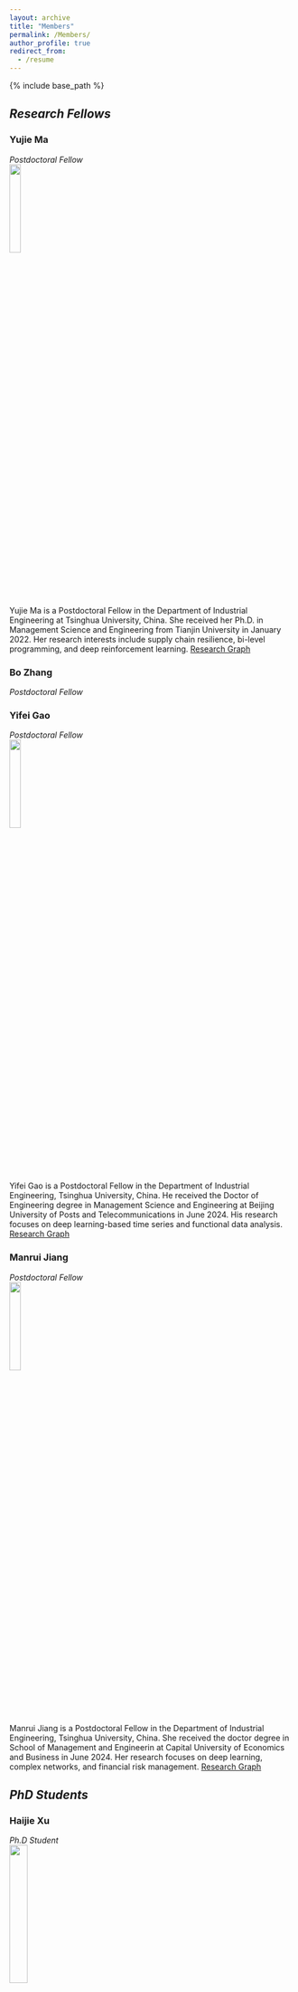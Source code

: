 ```yaml
---
layout: archive
title: "Members"
permalink: /Members/
author_profile: true
redirect_from:
  - /resume
---
```


{% include base_path %}
## ***Research Fellows***  

### Yujie Ma
*Postdoctoral Fellow*   
<img src="/images/yjm.jpeg" width="20%">  
Yujie Ma is a Postdoctoral Fellow in the Department of Industrial Engineering at Tsinghua University, China. She received her Ph.D. in Management Science and Engineering from Tianjin University in January 2022. Her research interests include supply chain resilience, bi-level programming, and deep reinforcement learning.
[Research Graph](http://thuie-isda.github.io/images/yujiema.jpeg)  

### Bo Zhang
*Postdoctoral Fellow*  

### Yifei Gao
*Postdoctoral Fellow*   
<img src="/images/YifeiGao.jpg" width="20%">  
Yifei Gao is a Postdoctoral Fellow in the Department of Industrial Engineering, Tsinghua University, China. He received the Doctor of Engineering degree in Management Science and Engineering at Beijing University of Posts and Telecommunications in June 2024. His research focuses on deep learning-based time series and functional data analysis. 
[Research Graph](http://thuie-isda.github.io/images/YifeiGao.pdf)  

### Manrui Jiang
*Postdoctoral Fellow*  
<img src="/images/ManruiJiang.jpg" width="20%">  
Manrui Jiang is a Postdoctoral Fellow in the Department of Industrial Engineering, Tsinghua University, China. She received the doctor degree in School of Management and Engineerin at Capital University of Economics and Business in June 2024. Her research focuses on deep learning, complex networks, and financial risk management.
[Research Graph](http://thuie-isda.github.io/images/ManruiJiang.pdf)  

## ***PhD Students***

### Haijie Xu  
*Ph.D Student*  
<img src="/images/haijiexu.jpeg" width="25%">  
Haijie Xu is currently a PhD student in the Department of Industrial Engineering of Tsinghua University. His research focuses on change point detection, functionl data analysis, tensor data analysis and causal inference.
[Research Graph](http://thuie-isda.github.io/images/xhj.png) 

### Tian Lan
*Ph.D Student* 

### Xuming An  
*Ph.D Student* 
<img src="/images/xumingan.jpeg" width="25%">  
Xuming An is currently a Ph.D Student in the Department of Industrial Engineering, Tsinghua University. He received the Master degree in Control Science and Engineering from Wuhan University in 2020. His current research interests include optimization algorithms, game theory and data-driven control of complex networked systems.  
[Research Graph](http://thuie-isda.github.io/images/xumingan.pdf) 

### Yimeng Lu
*Ph.D Student* 

### Haoduong Le
*Ph.D Student* 
<img src="/images/HaoDuongLe.jpg" width="25%">  
Haoduong Le is a PhD candidate in the Industrial Engineering Department at Tsinghua University, focusing his research on deep learning foundation models, large language models (LLMs), and time series foundational models. He holds a Bachelor of Arts in Applied Foreign Languages from the Taiwan University of Science and Technology and a Master of Science in Engineering from Tsinghua University.

## ***M.S. Students***

## ***Research Assistants***

### Jingru Huang
*Research Assistant* 

### Jia Cao
*Research Assistant* 
<img src="/images/JiaCao.jpg" width="25%">  
Cao Jia received her Master’s degree from the Department of Computer Science, Faculty of Engineering, The University of Hong Kong, and her Bachelor’s degree from the School of Software, Dalian University of Technology. She is currently a research assistant at the Department of Industrial Engineering, Tsinghua University. Her research interests include video anomaly detection, medical image analysis, and medical large language models.

### Yingyuan Yang
*Research Assistant* 

## ***Alumni***
### Peng Zhou  
*Guizhou University*  
<img src="/images/zhoupeng.jpeg" width="25%">  
Peng Zhou is currently a associate professor at the School of Mechanical Engineering, Guizhou University, Guiyang, China. His current research interests include in Statistical modeling and monitoring for complex systems, Intelligent maintenance and health management.

### Bingjie He  
*UC Berkeley*  
<img src="/images/hebingjie.jpeg" width="25%">  
Bingjie He was a graduate student in Industrial Engineering, Tsinghua University. She received her Bachelor’s degree in Tsinghua University in 2020. Her research interest was transportation application, including urban flow prediction and anomaly detection. She is now pursuing her PhD degree in UC Berkeley, the US.  
[Research Graph](http://thuie-isda.github.io/images/何冰洁.pdf)

### Congyu Han  
*National University of Singapore*  
<img src="/images/congyuhan.jpeg" width="25%">  
Congyu Han was a Research Assistant in the Department of Industrial Engineering, Tsinghua University, China. She has graduated from the Master of Information Systems Management program (Business Intelligence & Data Analytics pathway) at Carnegie Mellon University in December 2020. Her research focuses on adaptive sampling in the context of deep learning framwork. She is now pursuing her PhD degree in National University of Singapore. 

### Xing Yang  
<img src="/images/yangxing.jpeg" width="20%">  
Xing Yang received the B.S. degree in industrial engineering from Huazhong University of Science and Technology, Wuhan, Hubei Province, China, in 2016. Currently, she is pursuing the Ph.D. degree in industrial engineering, under the supervision of Dr. Chen Zhang, with the Department of Industrial Engineering in Tsinghua University, Beijing, China. Her research interests include Bayesian network, discrete event prediction, ontology modeling.  
[Research Graph](http://thuie-isda.github.io/images/yangxing.pdf)  

### Wanshan Li      
<img src="/images/liwanshan.jpeg" width="25%">  
Wanshan Li is currently a PhD student in the Department of Industrial Engineering, Tsinghua University, China. She received her BSc in Control Science and Engineering from Shandong University, China. Her research focuses on maintenance strategies optimization of multiple‐component systems with complex networked structure.  
[Research Graph](http://thuie-isda.github.io/images/lws.pdf)  

### Jie Guo  
<img src="/images/guojie.jpeg" width="25%">  
Jie Guo received her bachelor degree in Industrial Engineering from Tsinghua University. And she is now a Ph.D student in Industrial Engineering of Tsinghua University. Her interest research area is adaptive sampling, high dimensional data monitoring and reinforcement learning.  
[Research Graph](http://thuie-isda.github.io/images/gj.pdf)  

### Peiyao Liu  
*National University of Singapore*  
<img src="/images/liupeiyao.jpeg" width="25%">  
Peiyao Liu received her Ph.D. in Industrial Engineering in 2025 (advised by Dr. Chen Zhang) and her B.Eng. in Precision Instrument in 2020, both from Tsinghua University. Her research focuses on functional data analysis, tensor decomposition, Gaussian processes, state space models, and Bayesian networks, with applications in advanced manufacturing and medical testing. Dr. Liu has published in leading international journals in Quality, Statistics, and Reliability, including IISE Transactions, Journal of Quality Technology, and IEEE Transactions on Knowledge and Data Engineering. Her work has been recognized with multiple prestigious awards, including the ICQSR, INFORMS-DMDA, INFORMS-QSR, IISE-QCRE, and QRSE.
Currently, she is a Research Fellow in the Department of Industrial Systems Engineering and Management at the National University of Singapore, working under the guidance of Dr. Nan Chen. 
[Research Graph](http://thuie-isda.github.io/images/PeiyaoLiu.pdf)  

### Junpeng Lin  
*Huawei Technologies Co., Ltd.*  
<img src="/images/junpenglin.jpg" width="25%">  
Junpeng Lin is currently an Algorithm Engineer at Huawei Technologies Co., Ltd., focusing on communication network operations and maintenance. He received his Master of Engineering degree in Management Science and Engineering from Tsinghua University in 2025. Prior to that, he obtained his Bachelor of Engineering degree in Industrial Engineering from Tsinghua University in 2022. During his graduate studies, his research interests included spatiotemporal data modeling and deep learning.
[Research Graph](http://thuie-isda.github.io/images/junpenglin_rg.jpg)

### Xin Xia   
*University of Wisconsin–Madison*   
<img src="/images/xinxia.jpeg" width="25%">  
Xin Xia has graduated from the M.S. program of Electrical and Computer Engineering in Georgia Institute of Technology, the US, in 2022 and received his bachelor degree of Electrical Engineering and Automation from Tianjin University, China, in 2020. He is now serving as a Research Assistant in the Department of Industrial Engineering, Tsinghua University. His research interest focuses on deep reinforcement learning and multi-modal data fusion and feature extraction based on pretrained language model.  
[Research Graph](http://thuie-isda.github.io/images/xinxia.pdf) 

### Hao Qiu   
<img src="/images/hao qiu.jpeg" width="25%">  
Hao Qiu was once a Research Assistant in the Department of Industrial Engineering at Tsinghua University. He holds a Master of Statistics from Rice University and a B.S. in Actuarial Science and B.S. in Economics from University of Delaware. His research focuses on Time Series/ Spatial-Temporal data, Statistical Learning, and Stochastic Process Modeling and Estimation.  
[Research Graph](http://thuie-isda.github.io/images/haoqiu.pdf) 



